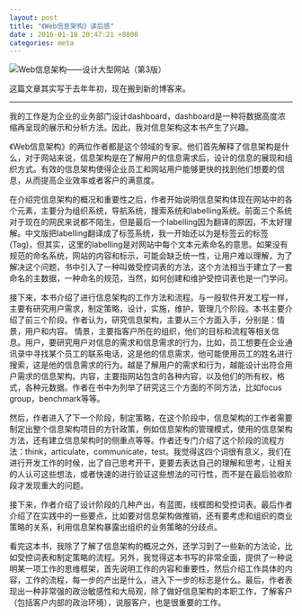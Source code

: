 ```yaml
---
layout: post
title: "《Web信息架构》读后感"
date : 2016-01-18 20:47:21 +8000
categories: meta
---
```


![Web信息架构——设计大型网站（第3版）](http://img6.douban.com/mpic/s27132765.jpg)

这篇文章其实写于去年年初，现在搬到新的博客来。

---

我的工作是为企业的业务部门设计dashboard，dashboard是一种将数据高度浓缩再呈现的展示和分析方法。因此，我对信息架构这本书产生了兴趣。

《Web信息架构》的两位作者都是这个领域的专家。他们首先解释了信息架构是什么，对于网站来说，信息架构是在了解用户的信息需求后，设计的信息的展现和组织方式。有效的信息架构使得企业员工和网站用户能够更快的找到他们想要的信息，从而提高企业效率或者客户的满意度。

在介绍完信息架构的概况和重要性之后，作者开始说明信息架构体现在网站中的各个元素，主要分为组织系统，导航系统，搜索系统和labelling系统。前面三个系统对于现在的网民来说都不陌生，但是最后一个labelling因为翻译的原因，不太好理解。中文版把labelling翻译成了标签系统，我一开始还以为是标签云的标签(Tag)，但其实，这里的labelling是对网站中每个文本元素命名的意思。如果没有规范的命名系统，网站的内容和标示，可能会缺乏统一性，让用户难以理解，为了解决这个问题，书中引入了一种叫做受控词表的方法，这个方法相当于建立了一套命名的主数据，一种命名的规范，当然，如何创建和维护受控词表也是一门学问。

接下来，本书介绍了进行信息架构的工作方法和流程。与一般软件开发工程一样，主要有研究用户需求，制定策略，设计，实施，维护，管理几个阶段。本书主要介绍了前三个阶段。作者认为，研究信息架构，主要从三个方面入手，分别是：情景，用户和内容。
情景，主要指客户所在的组织，他们的目标和流程等相关信息。用户，要研究用户对信息的需求和信息需求的行为，比如，员工想要在企业通讯录中寻找某个员工的联系电话，这是他的信息需求，他可能使用员工的姓名进行搜索，这是他的信息需求的行为。越是了解用户的需求和行为，越能设计出符合用户需求的信息架构。内容，主要指网站包含的各种内容，以及他们的所有权，格式，各种元数据。作者在书中为列举了研究这三个方面的不同方法，比如focus group，benchmark等等。

然后，作者进入了下一个阶段，制定策略，在这个阶段中，信息架构的工作者需要制定出整个信息架构项目的方针政策，例如信息架构的管理模式，使用的信息架构方法，还有建立信息架构时的侧重点等等。作者还专门介绍了这个阶段的流程方法：think，articulate，communicate，test。我觉得这四个词很有意义，我们在进行开发工作的时候，出了自己思考开干，更要去表达自己的理解和思考，让相关的人认可这些想法，或者快速的进行验证这些想法的可行性，而不是在最后验收阶段才发现重大的问题。

接下来，作者介绍了设计阶段的几种产出，有蓝图，线框图和受控词表。最后作者介绍了在实践中的一些要点，比如要对信息架构做推销，还有要考虑和组织的商业策略的关系，利用信息架构暴露出组织的业务策略的分歧点。

看完这本书，我除了了解了信息架构的概况之外，还学习到了一些新的方法论，比如受控词表和制定策略的流程。另外，我觉得这本书写的非常全面，提供了一种说明某一项工作的思维框架，首先说明工作的内容和重要性，然后介绍工作具体的内容，工作的流程，每一步的产出是什么，进入下一步的标志是什么。最后，作者表现出一种非常强的政治敏感性和大局观，除了做好信息架构的本职工作，了解客户（包括客户内部的政治环境），说服客户，也是很重要的工作。
